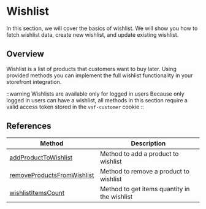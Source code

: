# Wishlist
In this section, we will cover the basics of wishlist. We will show you how to fetch wishlist data, create new wishlist, and update existing wishlist.

## Overview
Wishlist is a list of products that customers want to buy later. Using provided methods you can implement the full wishlist functionality in your storefront integration.

::warning Wishlists are available only for logged in users
Because only logged in users can have a wishlist, all methods in this section require a valid access token stored in the `vsf-customer` cookie
::

## References
| Method                                                                             | Description                                  |
|------------------------------------------------------------------------------------|----------------------------------------------|
| [addProductToWishlist](../reference/api/magento-sdk.addProductToWishlist.md)       | Method to add a product to wishlist          |
| [removeProductsFromWishlist](../reference/api/magento-sdk.removeProductsFromWishlist.md) | Method to remove a product to wishlist       |
| [wishlistItemsCount](../reference/api/magento-sdk.wishlistItemsCount.md) | Method to get items quantity in the wishlist |
